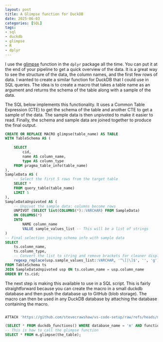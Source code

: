```yaml
---
layout: post
title: A Glimpse function for DuckDB
date: 2025-06-03
categories: [SQL]
tags:
- sql
- duckdb
- glimpse
- R
- dplyr
---
```


I use the [glimpse](https://dplyr.tidyverse.org/reference/glimpse.html) function in the ```dplyr``` package all the time. You can put it at the end of your pipeline to get a quick overview of the data. It is a great way to see the structure of the data, the column names, and the first few rows of data.
I wanted to create a similar function for DuckDB that I could use in SQL queries. The idea is to create a macro that takes a table name as an argument and returns the schema of the table along with a sample of the data.

The SQL below implements this functionality. It uses a Common Table Expression (CTE) to get the schema of the table and another CTE to get a sample of the data. The sample data is then unpivoted to make it easier to read. Finally, the schema and sample data are joined together to produce the final output.


```sql
CREATE OR REPLACE MACRO glimpse(table_name) AS TABLE
WITH TableSchema AS (
    
    SELECT
        cid,  
        name AS column_name,
        type AS column_type
    FROM pragma_table_info(table_name)
),
SampleData AS (
    -- Select the first 5 rows from the target table
    SELECT *
    FROM query_table(table_name)
    LIMIT 5
),
SampleDataUnpivoted AS (
    -- Unpivot the sample data: columns become rows
    UNPIVOT (SELECT list(COLUMNS(*)::VARCHAR) FROM SampleData)
    ON COLUMNS(*)
    INTO
        NAME column_name
        VALUE sample_values_list -- This will be a list of strings
)
-- Final selection joining schema info with sample data
SELECT
    ts.column_name,
    ts.column_type,
    -- Convert the list to string and remove brackets for cleaner display
    regexp_replace(usp.sample_values_list::VARCHAR, '^\[|\]$', '', 'g') AS sample_data
FROM TableSchema ts
JOIN SampleDataUnpivoted usp ON ts.column_name = usp.column_name
ORDER BY ts.cid; 
```

The next step is making this available to use in a SQL script. This is fairly straightforward because you can create the macro in a small duckdb database and then push the database up to GitHub (blob storage). The macro can then be used in any DuckDB database by attaching the database containing the macro.

```sql

ATTACH 'https://github.com/stevecrawshaw/vs-code-setup/raw/refs/heads/main/m.db' AS m;

(SELECT * FROM duckdb_functions() WHERE database_name = 'm' AND function_name = 'glimpse');
-- This is how to call the glimpse function
SELECT * FROM m.glimpse(the_table);

```
